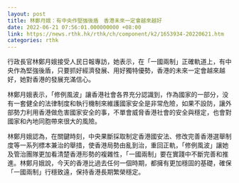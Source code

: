 ```yaml
---
layout: post
title: 林鄭月娥：有中央作堅強後盾　香港未來一定會越來越好
date: 2022-06-21 07:56:01.000000000 +08:00
link: https://news.rthk.hk/rthk/ch/component/k2/1653934-20220621.htm
categories: rthk
---
```


行政長官林鄭月娥接受人民日報專訪，她表示，在「一國兩制」正確軌道上，有中央作為堅強後盾，只要抓好經濟發展、用好獨特優勢，香港的未來一定會越來越好，她對香港的發展充滿信心。

林鄭月娥表示，「修例風波」讓香港社會各界充分認識到，作為國家的一部分，没有一套健全的法律制度和執行機制來維護國家安全是非常危險，如果不設防，讓外部勢力利用香港做危害國家安全的事，不單會威脅香港社會的安全與穩定，也會對國家和內地同胞帶來很大的風險。

林鄭月娥認為，在關鍵時刻，中央果斷採取制定香港國安法、修改完善香港選舉制度等一系列標本兼治的舉措，使香港局勢由亂到治，重回正軌，「修例風波」讓她及管治團隊更加看清楚香港形勢的複雜性，「一國兩制」要在實踐中不斷完善和推進。林鄭月娥說，今天的香港比過去任何一個時期，都擁有更加穩固的基礎，確保「一國兩制」行穩致遠，保持香港長期繁榮穩定。
